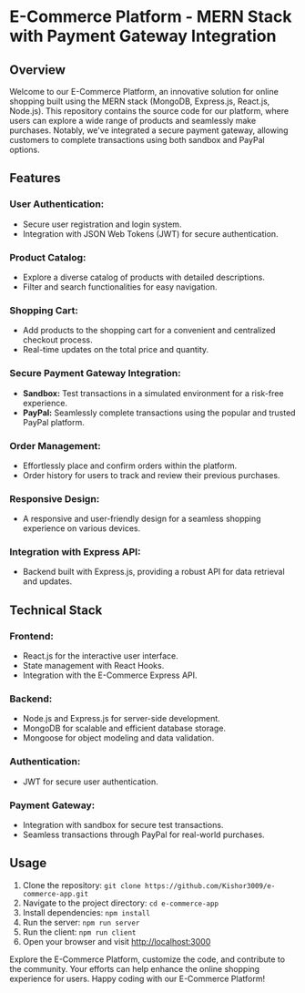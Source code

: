 # E-Commerce Platform - MERN Stack with Payment Gateway Integration

## Overview
Welcome to our E-Commerce Platform, an innovative solution for online shopping built using the MERN stack (MongoDB, Express.js, React.js, Node.js). This repository contains the source code for our platform, where users can explore a wide range of products and seamlessly make purchases. Notably, we've integrated a secure payment gateway, allowing customers to complete transactions using both sandbox and PayPal options.

## Features
### User Authentication:
- Secure user registration and login system.
- Integration with JSON Web Tokens (JWT) for secure authentication.

### Product Catalog:
- Explore a diverse catalog of products with detailed descriptions.
- Filter and search functionalities for easy navigation.

### Shopping Cart:
- Add products to the shopping cart for a convenient and centralized checkout process.
- Real-time updates on the total price and quantity.

### Secure Payment Gateway Integration:
- **Sandbox:** Test transactions in a simulated environment for a risk-free experience.
- **PayPal:** Seamlessly complete transactions using the popular and trusted PayPal platform.

### Order Management:
- Effortlessly place and confirm orders within the platform.
- Order history for users to track and review their previous purchases.

### Responsive Design:
- A responsive and user-friendly design for a seamless shopping experience on various devices.

### Integration with Express API:
- Backend built with Express.js, providing a robust API for data retrieval and updates.

## Technical Stack
### Frontend:
- React.js for the interactive user interface.
- State management with React Hooks.
- Integration with the E-Commerce Express API.

### Backend:
- Node.js and Express.js for server-side development.
- MongoDB for scalable and efficient database storage.
- Mongoose for object modeling and data validation.

### Authentication:
- JWT for secure user authentication.

### Payment Gateway:
- Integration with sandbox for secure test transactions.
- Seamless transactions through PayPal for real-world purchases.

## Usage
1. Clone the repository: `git clone https://github.com/Kishor3009/e-commerce-app.git`
2. Navigate to the project directory: `cd e-commerce-app`
3. Install dependencies: `npm install`
4. Run the server: `npm run server`
5. Run the client: `npm run client`
6. Open your browser and visit [http://localhost:3000](http://localhost:3000)

Explore the E-Commerce Platform, customize the code, and contribute to the community. Your efforts can help enhance the online shopping experience for users. Happy coding with our E-Commerce Platform!
